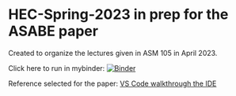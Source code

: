 # HEC-Spring-2023 in prep for the ASABE paper

Created to organize the lectures given in ASM 105 in April 2023.

Click here to run in mybinder:
[![Binder](https://mybinder.org/badge_logo.svg)](https://mybinder.org/v2/gh/jvkrogmeier/HEC-Spring-2023/HEAD)

Reference selected for the paper:
[VS Code walkthrough the IDE](https://youtu.be/B-s71n0dHUk?si=P9fCCpTmndf3yxnL)

